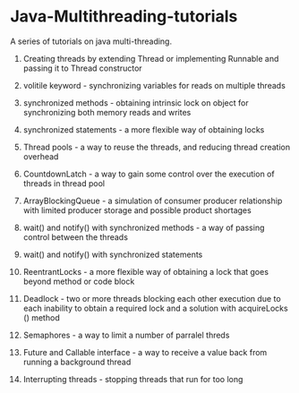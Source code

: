 # Java-Multithreading-tutorials
A series of  tutorials on java multi-threading.

1) Creating threads by extending Thread or implementing Runnable and passing it to Thread constructor

2) volitile keyword - synchronizing variables for reads on multiple threads

3) synchronized methods - obtaining intrinsic lock on object for synchronizing both memory reads and writes

4) synchronized statements - a more flexible way of obtaining locks 

5) Thread pools - a way to reuse the threads, and reducing thread creation overhead

6) CountdownLatch - a way to gain some control over the execution of threads in thread pool

7) ArrayBlockingQueue - a simulation of consumer producer relationship with limited producer storage and possible product shortages

8) wait() and notify() with synchronized methods - a way of passing control between the threads

9) wait() and notify() with synchronized statements

10) ReentrantLocks - a more flexible way of obtaining a lock that goes beyond method or code block

11) Deadlock - two or more threads blocking each other execution due to each inability to obtain a required lock and a solution with             acquireLocks () method

12) Semaphores - a way to limit a number of parralel threds

13) Future and Callable interface - a way to receive a value back from running a background thread

14) Interrupting threads - stopping threads that run for too long

